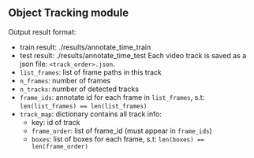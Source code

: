 ## Object Tracking module

Output result format:
- train result: ./results/annotate_time_train
- test result: ./results/annotate_time_test
Each video track is saved as a json file: `<track_order>.json`.
- `list_frames`: list of frame paths in this track
- `n_frames`: number of frames
- `n_tracks`: number of detected tracks
- `frame_ids`:  annotate id for each frame in `list_frames`, s.t: `len(list_frames) == len(list_frames)`
- `track_map`: dictionary contains all track info: 
    - key: id of track
    - `frame_order`: list of frame_id (must appear in `frame_ids`)
    - `boxes`: list of boxes for each frame, s.t: `len(boxes) == len(frame_order)`
